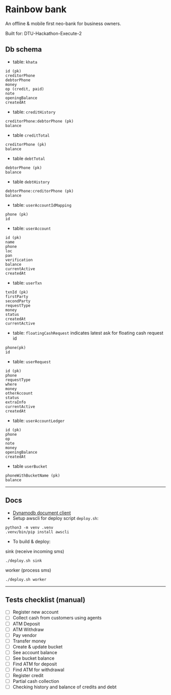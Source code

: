 # Rainbow bank
An offline & mobile first neo-bank for business owners.

Built for: DTU-Hackathon-Execute-2

## Db schema
- table: `khata`
```
id (pk)
creditorPhone
debtorPhone
money
op (credit, paid)
note
openingBalance
createdAt
```

- table: `creditHistory`
```
creditorPhone:debtorPhone (pk)
balance
```

- table `creditTotal` 
```
creditorPhone (pk)
balance
```

- table `debtTotal`
```
debtorPhone (pk)
balance
```

- table `debtHistory`
```
debtorPhone:creditorPhone (pk)
balance
```

- table: `userAccountIdMapping`
```
phone (pk)
id
```

- table: `userAccount`
```
id (pk)
name
phone
loc
pan
verification
balance
currentActive
createdAt
 ```

- table: `userTxn`
```
txnId (pk)
firstParty
secondParty
requestType
money
status
createdAt
currentActive
```

- table: `floatingCashRequest`
  indicates latest ask for floating cash request id
```
phone(pk)
id
```

- table: `userRequest`
```
id (pk)
phone
requestType
where
money
otherAccount
status
extraInfo
currentActive
createdAt
```

- table: `userAccountLedger`
```
id (pk)
phone
op
note
money
openingBalance
createdAt
```

- table `userBucket`
```
phoneWithBucketName (pk)
balance
```
---
## Docs
- [Dynamodb document client](https://docs.aws.amazon.com/sdk-for-javascript/v2/developer-guide/dynamodb-example-document-client.html)
- Setup awscli for deploy script `deploy.sh`:
```
python3 -m venv .venv
.venv/bin/pip install awscli
```
- To build & deploy:

sink (receive incoming sms)
```shell
./deploy.sh sink
```

worker (process sms)
```shell
./deploy.sh worker
```

---
## Tests checklist (manual)
- [ ] Register new account
- [ ] Collect cash from customers using agents
- [ ] ATM Deposit
- [ ] ATM Withdraw
- [ ] Pay vendor
- [ ] Transfer money
- [ ] Create & update bucket
- [ ] See account balance
- [ ] See bucket balance
- [ ] Find ATM for deposit
- [ ] Find ATM for withdrawal
- [ ] Register credit
- [ ] Partial cash collection
- [ ] Checking history and balance of credits and debt

